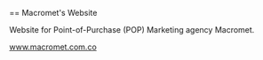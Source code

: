 == Macromet's Website

Website for Point-of-Purchase (POP) Marketing agency Macromet.

www.macromet.com.co


